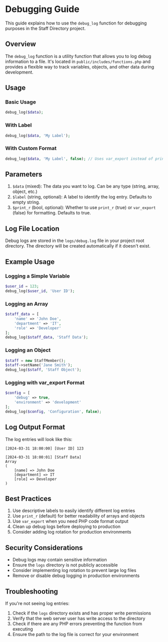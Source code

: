 # Debugging Guide

This guide explains how to use the `debug_log` function for debugging purposes in the Staff Directory project.

## Overview

The `debug_log` function is a utility function that allows you to log debug information to a file. It's located in `public/includes/functions.php` and provides a flexible way to track variables, objects, and other data during development.

## Usage

### Basic Usage

```php
debug_log($data);
```

### With Label

```php
debug_log($data, 'My Label');
```

### With Custom Format

```php
debug_log($data, 'My Label', false); // Uses var_export instead of print_r
```

## Parameters

1. `$data` (mixed): The data you want to log. Can be any type (string, array, object, etc.)
2. `$label` (string, optional): A label to identify the log entry. Defaults to empty string.
3. `$print_r` (bool, optional): Whether to use `print_r` (true) or `var_export` (false) for formatting. Defaults to true.

## Log File Location

Debug logs are stored in the `logs/debug.log` file in your project root directory. The directory will be created automatically if it doesn't exist.

## Example Usage

### Logging a Simple Variable

```php
$user_id = 123;
debug_log($user_id, 'User ID');
```

### Logging an Array

```php
$staff_data = [
    'name' => 'John Doe',
    'department' => 'IT',
    'role' => 'Developer'
];
debug_log($staff_data, 'Staff Data');
```

### Logging an Object

```php
$staff = new StaffMember();
$staff->setName('Jane Smith');
debug_log($staff, 'Staff Object');
```

### Logging with var_export Format

```php
$config = [
    'debug' => true,
    'environment' => 'development'
];
debug_log($config, 'Configuration', false);
```

## Log Output Format

The log entries will look like this:

```
[2024-03-31 18:00:00] [User ID] 123

[2024-03-31 18:00:01] [Staff Data]
Array
(
    [name] => John Doe
    [department] => IT
    [role] => Developer
)

```

## Best Practices

1. Use descriptive labels to easily identify different log entries
2. Use `print_r` (default) for better readability of arrays and objects
3. Use `var_export` when you need PHP code format output
4. Clean up debug logs before deploying to production
5. Consider adding log rotation for production environments

## Security Considerations

- Debug logs may contain sensitive information
- Ensure the `logs` directory is not publicly accessible
- Consider implementing log rotation to prevent large log files
- Remove or disable debug logging in production environments

## Troubleshooting

If you're not seeing log entries:

1. Check if the `logs` directory exists and has proper write permissions
2. Verify that the web server user has write access to the directory
3. Check if there are any PHP errors preventing the function from executing
4. Ensure the path to the log file is correct for your environment